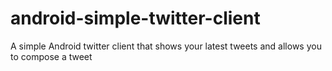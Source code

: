 android-simple-twitter-client
=============================

A simple Android twitter client that shows your latest tweets and allows you to compose a tweet
